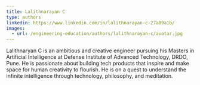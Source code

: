 ```yaml
---
title: Lalithnarayan C
type: authors
linkedin: https://www.linkedin.com/in/lalithnarayan-c-27a89a1b/
images:
  - url: /engineering-education/authors/lalithnarayan-c/avatar.jpg 
---
```


Lalithnaryan C is an ambitious and creative engineer pursuing his Masters in Artificial Intelligence at Defense Institute of Advanced Technology, DRDO, Pune. He is passionate about building tech products that inspire and make space for human creativity to flourish. He is on a quest to understand the infinite intelligence through technology, philosophy, and meditation.
